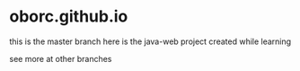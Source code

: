 # oborc.github.io

this is the master branch
here is the java-web project created while learning

see more at other branches
